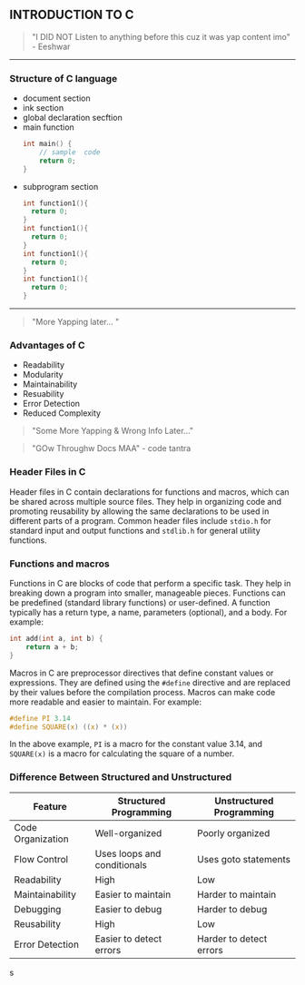 ## INTRODUCTION TO C

> "I DID NOT Listen to anything before this cuz it was yap content imo" - Eeshwar
---

### Structure of C language

* document section
* ink section
* global declaration secftion
* main function
  ```c
  int main() {
      // sample  code
      return 0;
  }
  ```
* subprogram section
  ```c
  int function1(){
    return 0;
  }
  int function1(){
    return 0;
  }
  int function1(){
    return 0;
  }
  int function1(){
    return 0;
  }
  ```
---
> "More Yapping later... "

### Advantages of C
* Readability
* Modularity
* Maintainability
* Resuability
* Error Detection
* Reduced Complexity

> "Some More Yapping & Wrong Info Later..."

> "GOw Throughw Docs MAA" - code tantra

### Header Files in C

Header files in C contain declarations for functions and macros, which can be shared across multiple source files. They help in organizing code and promoting reusability by allowing the same declarations to be used in different parts of a program. Common header files include `stdio.h` for standard input and output functions and `stdlib.h` for general utility functions.

### Functions and macros 
Functions in C are blocks of code that perform a specific task. They help in breaking down a program into smaller, manageable pieces. Functions can be predefined (standard library functions) or user-defined. A function typically has a return type, a name, parameters (optional), and a body. For example:

```c
int add(int a, int b) {
	return a + b;
}
```

Macros in C are preprocessor directives that define constant values or expressions. They are defined using the `#define` directive and are replaced by their values before the compilation process. Macros can make code more readable and easier to maintain. For example:

```c
#define PI 3.14
#define SQUARE(x) ((x) * (x))
```

In the above example, `PI` is a macro for the constant value 3.14, and `SQUARE(x)` is a macro for calculating the square of a number.
### Difference Between Structured and Unstructured


| Feature           | Structured Programming      | Unstructured Programming |
| ----------------- | --------------------------- | ------------------------ |
| Code Organization | Well-organized              | Poorly organized         |
| Flow Control      | Uses loops and conditionals | Uses goto statements     |
| Readability       | High                        | Low                      |
| Maintainability   | Easier to maintain          | Harder to maintain       |
| Debugging         | Easier to debug             | Harder to debug          |
| Reusability       | High                        | Low                      |
| Error Detection   | Easier to detect errors     | Harder to detect errors  |

s